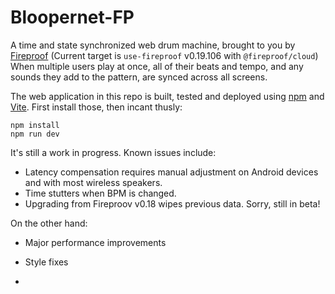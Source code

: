# Bloopernet-FP

A time and state synchronized web drum machine, brought to you by [Fireproof](http://use-fireproof.com "Fireproof") 
(Current target is `use-fireproof` v0.19.106 with `@fireproof/cloud`)
When multiple users play at once, all of their beats and tempo, and any sounds they add to the pattern, are synced across all screens.

The web application in this repo is built, tested and deployed using [npm](http://https://www.npmjs.com/ "npm") and [Vite](https://vite.dev/ "Vite"). First install those, then incant thusly:
```
npm install
npm run dev
```

It's still a work in progress. Known issues include:

* Latency compensation requires manual adjustment on Android devices and with most wireless speakers.
* Time stutters when BPM is changed.
* Upgrading from Fireproov v0.18 wipes previous data. Sorry, still in beta!

On the other hand:

* Major performance improvements
* Style fixes

* 
